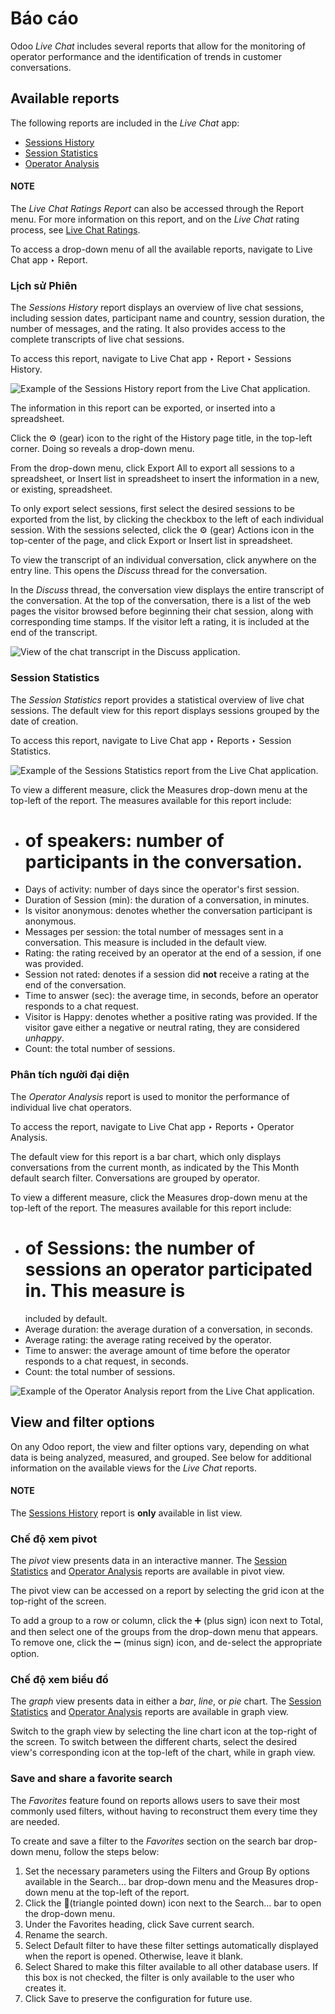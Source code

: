 # Báo cáo

Odoo *Live Chat* includes several reports that allow for the monitoring of operator performance and
the identification of trends in customer conversations.

## Available reports

The following reports are included in the *Live Chat* app:

- [Sessions History](#livechat-sessions-history)
- [Session Statistics](#livechat-session-statistics)
- [Operator Analysis](#livechat-operator-analysis)

#### NOTE
The *Live Chat Ratings Report* can also be accessed through the Report menu. For more
information on this report, and on the *Live Chat* rating process, see [Live Chat Ratings](ratings.md).

To access a drop-down menu of all the available reports, navigate to Live Chat app
‣ Report.

<a id="livechat-sessions-history"></a>

### Lịch sử Phiên

The *Sessions History* report displays an overview of live chat sessions, including session dates,
participant name and country, session duration, the number of messages, and the rating. It also
provides access to the complete transcripts of live chat sessions.

To access this report, navigate to Live Chat app ‣ Report ‣ Sessions History.

![Example of the Sessions History report from the Live Chat application.](../../../_images/sessions-history.png)

The information in this report can be exported, or inserted into a spreadsheet.

Click the ⚙️ (gear) icon to the right of the History page title, in the
top-left corner. Doing so reveals a drop-down menu.

From the drop-down menu, click Export All to export all sessions to a spreadsheet, or
Insert list in spreadsheet to insert the information in a new, or existing, spreadsheet.

To only export select sessions, first select the desired sessions to be exported from the list, by
clicking the checkbox to the left of each individual session. With the sessions selected, click the
⚙️ (gear) Actions icon in the top-center of the page, and click Export or
Insert list in spreadsheet.

To view the transcript of an individual conversation, click anywhere on the entry line. This opens
the *Discuss* thread for the conversation.

In the *Discuss* thread, the conversation view displays the entire transcript of the conversation.
At the top of the conversation, there is a list of the web pages the visitor browsed before
beginning their chat session, along with corresponding time stamps. If the visitor left a rating, it
is included at the end of the transcript.

![View of the chat transcript in the Discuss application.](../../../_images/chat-transcript.png)

<a id="livechat-session-statistics"></a>

### Session Statistics

The *Session Statistics* report provides a statistical overview of live chat sessions. The default
view for this report displays sessions grouped by the date of creation.

To access this report, navigate to Live Chat app ‣ Reports ‣ Session
Statistics.

![Example of the Sessions Statistics report from the Live Chat application.](../../../_images/sessions-statistics.png)

To view a different measure, click the Measures drop-down menu at the top-left of the
report. The measures available for this report include:

- # of speakers: number of participants in the conversation.
- Days of activity: number of days since the operator's first session.
- Duration of Session (min): the duration of a conversation, in minutes.
- Is visitor anonymous: denotes whether the conversation participant is anonymous.
- Messages per session: the total number of messages sent in a conversation. This
  measure is included in the default view.
- Rating: the rating received by an operator at the end of a session, if one was
  provided.
- Session not rated: denotes if a session did **not** receive a rating at the end of the
  conversation.
- Time to answer (sec): the average time, in seconds, before an operator responds to a
  chat request.
- Visitor is Happy: denotes whether a positive rating was provided. If the visitor gave
  either a negative or neutral rating, they are considered *unhappy*.
- Count: the total number of sessions.

<a id="livechat-operator-analysis"></a>

### Phân tích người đại diện

The *Operator Analysis* report is used to monitor the performance of individual live chat operators.

To access the report, navigate to Live Chat app ‣ Reports ‣ Operator Analysis.

The default view for this report is a bar chart, which only displays conversations from the current
month, as indicated by the This Month default search filter. Conversations are grouped
by operator.

To view a different measure, click the Measures drop-down menu at the top-left of the
report. The measures available for this report include:

- # of Sessions: the number of sessions an operator participated in. This measure is
  included by default.
- Average duration: the average duration of a conversation, in seconds.
- Average rating: the average rating received by the operator.
- Time to answer: the average amount of time before the operator responds to a chat
  request, in seconds.
- Count: the total number of sessions.

![Example of the Operator Analysis report from the Live Chat application.](../../../_images/operator-analysis.png)

## View and filter options

On any Odoo report, the view and filter options vary, depending on what data is being analyzed,
measured, and grouped. See below for additional information on the available views for the *Live
Chat* reports.

#### NOTE
The [Sessions History](#livechat-sessions-history) report is **only** available in list
view.

### Chế độ xem pivot

The *pivot* view presents data in an interactive manner. The [Session Statistics](#livechat-session-statistics) and [Operator Analysis](#livechat-operator-analysis) reports are
available in pivot view.

The pivot view can be accessed on a report by selecting the grid icon at the top-right
of the screen.

To add a group to a row or column, click the ➕ (plus sign) icon next to
Total, and then select one of the groups from the drop-down menu that appears. To remove
one, click the ➖ (minus sign) icon, and de-select the appropriate option.

### Chế độ xem biểu đồ

The *graph* view presents data in either a *bar*, *line*, or *pie* chart. The [Session
Statistics](#livechat-session-statistics) and [Operator Analysis](#livechat-operator-analysis)
reports are available in graph view.

Switch to the graph view by selecting the line chart icon at the top-right of the
screen. To switch between the different charts, select the desired view's corresponding icon at the
top-left of the chart, while in graph view.

### Save and share a favorite search

The *Favorites* feature found on reports allows users to save their most commonly used filters,
without having to reconstruct them every time they are needed.

To create and save a filter to the *Favorites* section on the search bar drop-down menu, follow the
steps below:

1. Set the necessary parameters using the Filters and Group By options
   available in the Search... bar drop-down menu and the Measures drop-down
   menu at the top-left of the report.
2. Click the 🔻(triangle pointed down) icon next to the Search... bar to
   open the drop-down menu.
3. Under the Favorites heading, click Save current search.
4. Rename the search.
5. Select Default filter to have these filter settings automatically displayed when the
   report is opened. Otherwise, leave it blank.
6. Select Shared to make this filter available to all other database users. If this box
   is not checked, the filter is only available to the user who creates it.
7. Click Save to preserve the configuration for future use.
